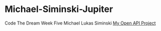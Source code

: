 # Michael-Siminski-Jupiter

Code The Dream Week Five
Michael Lukas Siminski
[My Open API Project](https://github.com/siminskim/openAPI)
